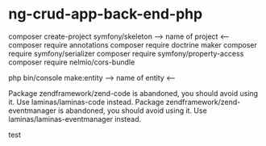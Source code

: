 # ng-crud-app-back-end-php

composer create-project symfony/skeleton --> name of project <--
composer require annotations
composer require doctrine maker
composer require symfony/serializer
composer require symfony/property-access
composer require nelmio/cors-bundle

php bin/console make:entity --> name of entity <--

Package zendframework/zend-code is abandoned, you should avoid using it. Use laminas/laminas-code instead.
Package zendframework/zend-eventmanager is abandoned, you should avoid using it. Use laminas/laminas-eventmanager instead.

test